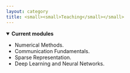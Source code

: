 ```yaml
---
layout: category
title: <small><small>Teaching</small></small>
---
```

<details open="">
<summary><strong>Current modules</strong></summary>
<ul>
<li><span style="font-size: 100%;">Numerical Methods.</span></li>
<li><span style="font-size: 100%;">Communication Fundamentals.</span></li>
<li><span style="font-size: 100%;">Sparse Representation.</span></li>
<li><span style="font-size: 100%;">Deep Learning and Neural Networks.</span></li>
</ul>
</details>